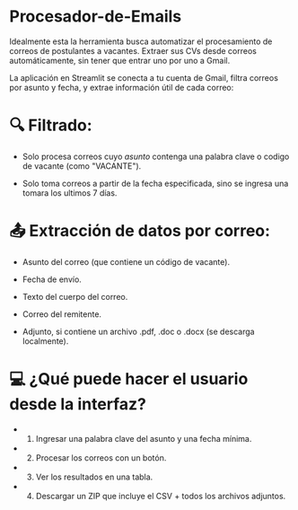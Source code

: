 # Procesador-de-Emails
Idealmente esta la herramienta busca automatizar el procesamiento de correos de postulantes a vacantes. Extraer sus CVs desde correos automáticamente, sin tener que entrar uno por uno a Gmail.

La aplicación en Streamlit se conecta a tu cuenta de Gmail, filtra correos por asunto y fecha, y extrae información útil de cada correo:

# 🔍 Filtrado:
- Solo procesa correos cuyo *asunto* contenga una palabra clave o codigo de vacante (como "VACANTE").

- Solo toma correos a partir de la fecha especificada, sino se ingresa una tomara los ultimos 7 días.

# 📤 Extracción de datos por correo:
- Asunto del correo (que contiene un código de vacante).

- Fecha de envío.

- Texto del cuerpo del correo.

- Correo del remitente.

- Adjunto, si contiene un archivo .pdf, .doc o .docx (se descarga localmente).


# 💻 ¿Qué puede hacer el usuario desde la interfaz?
- 1) Ingresar una palabra clave del asunto y una fecha mínima.

- 2) Procesar los correos con un botón.

- 3) Ver los resultados en una tabla.

- 4) Descargar un ZIP que incluye el CSV + todos los archivos adjuntos.

